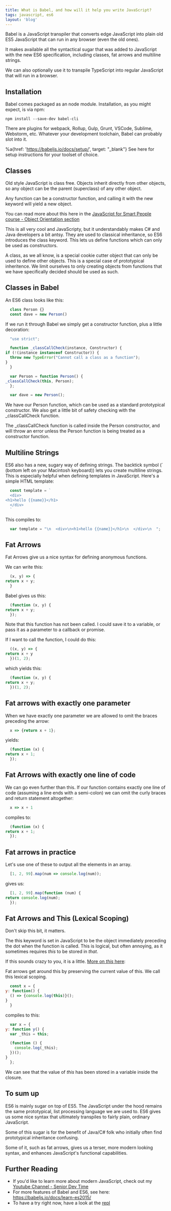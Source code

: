 ```yaml
---
title: What is Babel, and how will it help you write JavaScript?
tags: javascript, es6
layout: 'blog'
---
```




Babel is a JavaScript transpiler that converts edge JavaScript into plain old ES5 JavaScript that can run in any browser (even the old ones).

It makes available all the syntactical sugar that was added to JavaScript with the new ES6 specification, including classes, fat arrows and multiline strings.

We can also optionally use it to transpile TypeScript into regular JavaScript that will run in a browser.

## Installation

Babel comes packaged as an node module. Installation, as you might expect, is via npm:

`npm install --save-dev babel-cli`

There are plugins for webpack, Rollup, Gulp, Grunt, VSCode, Sublime, Webstorm, etc. Whatever your development toolchain, Babel can probably slot into it.

%a{href: 'https://babeljs.io/docs/setup/', target: "_blank"} See here for setup instructions for your toolset of choice.



## Classes

Old style JavaScript is class free. Objects inherit directly from other objects, so any object can be the parent (superclass) of any other object.

Any function can be a constructor function, and calling it with the new keyword will yield a new object.

You can read more about this here in the [JavaScript for Smart People course - Object Orientation section](http://nicholasjohnson.com/javascript/javascript-for-programmers/exercises/object-orientation/)

This is all very cool and JavaScripty, but it understandably makes C# and Java developers a bit antsy. They are used to classical inheritance, so ES6 introduces the class keyword. This lets us define functions which can only be used as constructors.

A class, as we all know, is a special cookie cutter object that can only be used to define other objects. This is a special case of prototypical inheritence. We limit ourselves to only creating objects from functions that we have specifically decided should be used as such.

## Classes in Babel

An ES6 class looks like this:

```js
  class Person {}
  const dave = new Person()
```





If we run it through Babel we simply get a constructor function, plus a little decoration:

```js
  "use strict";

  function _classCallCheck(instance, Constructor) {
if (!(instance instanceof Constructor)) {
  throw new TypeError("Cannot call a class as a function");
}
  }

  var Person = function Person() {
_classCallCheck(this, Person);
  };

  var dave = new Person();
```






We have our Person function, which can be used as a standard prototypical constructor. We also get a little bit of safety checking with the _classCallCheck function.

The _classCallCheck function is called inside the Person constructor, and will throw an error unless the Person function is being treated as a constructor function.


## Multiline Strings

ES6 also has a new, sugary way of defining strings. The backtick symbol (` (bottom left on your Macintosh keyboard)) lets you create multiline strings. This is especially helpful when defining templates in JavaScript. Here's a simple HTML template:

```js
  const template = `
  <div>
<h1>hello {{name}}</h1>
  </div>
  `
```





This compiles to:

```js
  var template = "\n  <div>\n<h1>hello {{name}}</h1>\n  </div>\n  ";
```





## Fat Arrows

Fat Arrows give us a nice syntax for defining anonymous functions.

We can write this:

```js
  (x, y) => {
return x + y;
  }
```





Babel gives us this:

```js
  (function (x, y) {
return x + y;
  });
```





Note that this function has not been called. I could save it to a variable, or pass it as a parameter to a callback or promise.

If I want to call the function, I could do this:

```js
  ((x, y) => {
return x + y
  })(1, 2);
```





which yields this:

```js
  (function (x, y) {
return x + y;
  })(1, 2);
```





## Fat arrows with exactly one parameter

When we have exactly one parameter we are allowed to omit the braces preceding the arrow:

```js
  x => {return x + 1};
```





yields:

```js
  (function (x) {
return x + 1;
  });
```





## Fat Arrows with exactly one line of code

We can go even further than this. If our function contains exactly one line of code (assuming a line ends with a semi-colon) we can omit the curly braces and return statement altogether:

```js
  x => x + 1
```





compiles to:

```js
  (function (x) {
return x + 1;
  });
```





## Fat arrows in practice

Let's use one of these to output all the elements in an array.

```js
  [1, 2, 99].map(num => console.log(num));
```





gives us:

```js
  [1, 2, 99].map(function (num) {
return console.log(num);
  });
```





## Fat Arrows and This (Lexical Scoping)

Don't skip this bit, it matters.

The this keyword is set in JavaScript to be the object immediately preceding the dot when the function is called. This is logical, but often annoying, as it sometimes requires *this* to be stored in *that*.

If this sounds crazy to you, it is a little. [More on *this* here](http://nicholasjohnson.com/javascript/javascript-for-programmers/exercises/meaning-of-this/):

Fat arrows get around this by preserving the current value of this. We call this lexical scoping.

```js
  const x = {
y: function() {
  () => {console.log(this)}();
}
  }
```





compiles to this:

```js
  var x = {
y: function y() {
  var _this = this;

  (function () {
    console.log(_this);
  })();
}
  };
```





We can see that the value of *this* has been stored in a variable inside the closure.


## To sum up

ES6 is mainly sugar on top of ES5. The JavaScript under the hood remains the same prototypical, list processing language we are used to. ES6 gives us some nice syntax that ultimately transpiles to fairly plain, ordinary JavaScript.

Some of this sugar is for the benefit of Java/C# folk who initially often find prototypical inheritance confusing.

Some of it, such as fat arrows, gives us a terser, more modern looking syntax, and enhances JavaScript's functional capabilities.

## Further Reading

* If you'd like to learn more about modern JavaScript, check out my [Youtube Channel - Senior Dev Time](https://www.youtube.com/c/seniordevtime)
* For more features of Babel and ES6, see here: <a target="_blank" href="https://babeljs.io/docs/learn-es2015/">https://babeljs.io/docs/learn-es2015/</a>
* To have a try right now, have a look at the <a target="_blank" href="https://babeljs.io/repl/#?experimental=false&evaluate=true&loose=false&spec=false&code=var%20a%20%3D%20%7B%0A%20%20b%3A%20function()%20%7B%0A%20%20%20%20var%20c%20%3D%20()%20%3D%3E%20console.log(this.d)%0A%20%20%20%20c()%3B%0A%20%20%7D%2C%0A%20%20d%3A'Hey%20there!'%0A%7D%3B%0A%0Aa.b()">repl</a>
